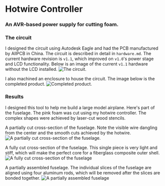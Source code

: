# Hotwire Controller
### An AVR-based power supply for cutting foam.

### The circuit
I designed the circuit using Autodesk Eagle and had the PCB manufactured by AllPCB in China. The circuit is described in detail in `hardware.md`. The current hardware revision is `v1.1`, which improved on `v1.0`'s power stage and LCD functionality. Below is an image of the current `v1.1` hardware without the LCD installed. 
![The circuit.](https://i.imgur.com/Bllh9tt.jpg)

I also machined an enclosure to house the circuit. The image below is the completed product. 
![Completed product.](https://imgur.com/4sqpU9x.jpg)

### Results
I designed this tool to help me build a large model airplane. Here's part of the fuselage. The pink foam was cut using my hotwire controller. The complex shapes were achieved by laser-cut wood stencils.

A partially cut cross-section of the fuselage. Note the visible wire dangling from the center and the smooth cuts achieved by the hotwire.
![A partially cut cross-section of the fuselage.](https://i.imgur.com/x1z61or.jpg)

A fully cut cross-section of the fuselage. This single piece is very light and stiff, which will make the perfect core for a fiberglass composite outer shell. 
![A fully cut cross-section of the fuselage](https://i.imgur.com/nU8tIcw.jpg)

A partially assembled fuselage. The individual slices of the fuselage are aligned using four aluminum rods, which will be removed after the slices are bonded together. 
![A partially assembled fuselage](https://i.imgur.com/RZkRsTv.jpg)
